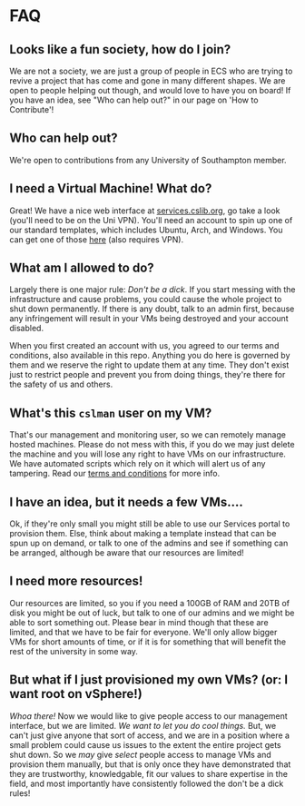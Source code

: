 # FAQ

## Looks like a fun society, how do I join?
We are not a society, we are just a group of people in ECS who are trying to revive a project that has come and gone in many different shapes.
We are open to people helping out though, and would love to have you on board! If you have an idea, see "Who can help out?" in our page on 'How to Contribute'!

## Who can help out?
We're open to contributions from any University of Southampton member.

## I need a Virtual Machine! What do?
Great!
We have a nice web interface at [services.cslib.org](https://services.cslib.org), go take a look (you'll need to be on the Uni VPN).
You'll need an account to spin up one of our standard templates, which includes Ubuntu, Arch, and Windows.
You can get one of those [here](https://services.cslib.org/signup) (also requires VPN).

## What am I allowed to do?
Largely there is one major rule: *Don't be a dick*.
If you start messing with the infrastructure and cause problems, you could cause the whole project to shut down permanently.
If there is any doubt, talk to an admin first, because any infringement will result in your VMs being destroyed and your account disabled.

When you first created an account with us, you agreed to our terms and conditions, also available in this repo.
Anything you do here is governed by them and we reserve the right to update them at any time.
They don't exist just to restrict people and prevent you from doing things, they're there for the safety of us and others.

## What's this `cslman` user on my VM?
That's our management and monitoring user, so we can remotely manage hosted machines.
Please do not mess with this, if you do we may just delete the machine and you will lose any right to have VMs on our infrastructure.
We have automated scripts which rely on it which will alert us of any tampering.
Read our [terms and conditions](https://github.com/CSLib/core/blob/master/terms.md) for more info.

## I have an idea, but it needs a few VMs....
Ok, if they're only small you might still be able to use our Services portal to provision them.
Else, think about making a template instead that can be spun up on demand, or talk to one of the admins and see if something can be arranged, although be aware that our resources are limited!

## I need more resources!
Our resources are limited, so you if you need a 100GB of RAM and 20TB of disk you might be out of luck, but talk to one of our admins and we might be able to sort something out.
Please bear in mind though that these are limited, and that we have to be fair for everyone.
We'll only allow bigger VMs for short amounts of time, or if it is for something that will benefit the rest of the university in some way.

## But what if I just provisioned my own VMs? (or: I want root on vSphere!)
*Whoa there!* Now we would like to give people access to our management interface, but we are limited.
*We want to let you do cool things.*
But, we can't just give anyone that sort of access, and we are in a position where a small problem could cause us issues to the extent the entire project gets shut down.
So we _may_ give _select_ people access to manage VMs and provision them manually, but that is only once they have demonstrated that they are trustworthy, knowledgable, fit our values to share expertise in the field, and most importantly have consistently followed the don't be a dick rules!
